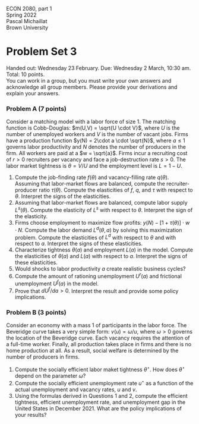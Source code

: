 ECON 2080, part 1  
Spring 2022  
Pascal Michaillat  
Brown University

# Problem Set 3

Handed out: Wednesday 23 February. Due: Wednesday 2 March, 10:30 am.  
Total: 10 points.  
You can work in a group, but you must write your own answers and acknowledge all group members. Please provide your derivations and explain your answers.

### Problem A (7 points)

Consider a matching model with a labor force of size $1$. The matching function is  Cobb-Douglas:  $m(U,V) = \sqrt{U \cdot V}$, where $U$ is the number of unemployed workers and $V$ is the number of vacant jobs. Firms have a production function $y(N) = 2\cdot a \cdot \sqrt{N}$, where $a \leq 1$ governs labor productivity and $N$ denotes the number of producers in the firm. All workers are paid at a $w = \sqrt{a}$. Firms incur a recruiting cost of $r > 0$ recruiters per vacancy and face a job-destruction rate $s > 0$. The labor market tightness is $\theta = V/U$ and the employment level is $L=1 - U$.

1. Compute the job-finding rate $f(\theta)$ and vacancy-filling rate $q(\theta)$. Assuming that labor-market flows are balanced, compute the recruiter-producer ratio $\tau(\theta)$. Compute the elasticities of $f$, $q$, and $\tau$ with respect to $\theta$. Interpret the signs of the elasticities.
2. Assuming that labor-market flows are balanced, compute labor supply $L^s(\theta)$. Compute the elasticity of $L^s$ with respect to $\theta$. Interpret the sign of the elasticity.
3. Firms choose employment to maximize flow profits: $y(N) - [1+\tau(\theta)] \cdot w \cdot N$. Compute the labor demand $L^d(\theta,a)$ by solving this maximization problem. Compute the elasticities of $L^d$ with respect to $\theta$ and with respect to $a$. Interpret the signs of these elasticities.
4. Characterize tightness $\theta(a)$ and employment $L(a)$ in the model. Compute the elasticities of $\theta(a)$ and $L(a)$ with respect to $a$. Interpret the signs of these elasticities. 
5.  Would shocks to labor productivity $a$ create realistic business cycles?
6. Compute the amount of rationing unemployment $U^r(a)$ and frictional unemployment $U^f(a)$ in the model.
7. Prove that $dU^f/da > 0$. Interpret the result and provide some policy implications.

### Problem B (3 points)

Consider an economy with a mass 1 of participants in the labor force. The Beveridge curve takes a very simple form: $v(u) = \omega/u$, where $\omega>0$ governs the location of the Beveridge curve. Each vacancy requires the attention of a full-time worker. Finally, all production takes place in firms and there is no home production at all. As a result, social welfare is determined by the number of producers in firms.

1. Compute the socially efficient labor maket tightness $\theta^{\star}$. How does $\theta^{\star}$ depend on the parameter $\omega$?
2. Compute the socially efficient unemployment rate $u^{\star}$ as a function of the actual unemployment and vacancy rates, $u$ and $v$.
3. Using the formulas derived in Questions 1 and 2, compute the efficient tightness, efficient unemployment rate, and unemployment gap in the United States in December 2021. What are the policy implications of your results?

